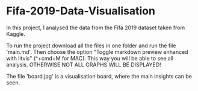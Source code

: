 # Fifa-2019-Data-Visualisation
In this project, I analysed the data from the Fifa 2019 dataset taken from Kaggle. 

To run the project download all the files in one folder and run the file 'main.md'. Then choose the option "Toggle markdown preview enhanced with litvis" (^+cmd+M for MAC). This way you will be able to see all analysis. OTHERWISE NOT ALL GRAPHS WILL BE DISPLAYED!

The file 'board.jpg' is a visualisation board, where the main insights can be seen.
